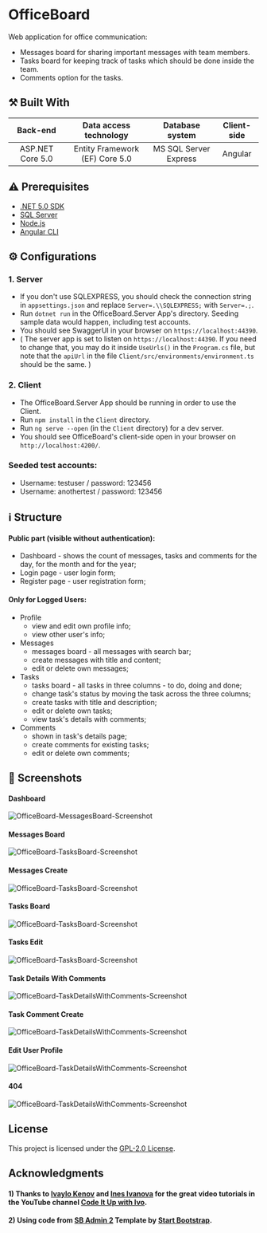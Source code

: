 # OfficeBoard

Web application for office communication: 
- Messages board for sharing important messages with team members. 
- Tasks board for keeping track of tasks which should be done inside the team.
- Comments option for the tasks.

## :hammer_and_pick: Built With

| Back-end  | Data access technology | Database system  | Client-side |
| :---: | :---: | :---: | :---: |
| ASP.NET Core 5.0  | Entity Framework (EF) Core 5.0  | MS SQL Server Express  | Angular  |

## :warning: Prerequisites
- [.NET 5.0 SDK](https://dotnet.microsoft.com/download/dotnet/5.0)
- [SQL Server](https://www.microsoft.com/en-us/sql-server/sql-server-downloads)
- [Node.js](https://nodejs.org/en/)
- [Angular CLI](https://angular.io/cli)

## :gear: Configurations

### 1. Server
- If you don't use SQLEXPRESS, you should check the connection string in `appsettings.json` and replace `Server=.\\SQLEXPRESS;` with `Server=.;`.
- Run `dotnet run` in the OfficeBoard.Server App's directory. Seeding sample data would happen, including test accounts.
- You should see SwaggerUI in your browser on `https://localhost:44390`. 
- ( The server app is set to listen on `https://localhost:44390`. If you need to change that, you may do it inside `UseUrls()` in the `Program.cs` file, but note that the `apiUrl` in the file `Client/src/environments/environment.ts` should be the same. )

### 2. Client  
- The OfficeBoard.Server App should be running in order to use the Client.
- Run `npm install` in the `Client` directory.
- Run `ng serve --open` (in the `Client` directory) for a dev server. 
- You should see OfficeBoard's client-side open in your browser on `http://localhost:4200/`.

### Seeded test accounts:
  - Username: testuser / password: 123456
  - Username: anothertest / password: 123456

## :information_source: Structure
#### Public part (visible without authentication): 
- Dashboard - shows the count of messages, tasks and comments for the day, for the month and for the year;
- Login page - user login form;
- Register page - user registration form; 
#### Only for Logged Users:
- Profile
  - view and edit own profile info;
  - view other user's info;
- Messages
  - messages board - all messages with search bar;
  - create messages with title and content;
  - edit or delete own messages;
- Tasks
  - tasks board - all tasks in three columns - to do, doing and done;
  - change task's status by moving the task across the three columns;
  - create tasks with title and description; 
  - edit or delete own tasks;
  - view task's details with comments;
- Comments
  - shown in task's details page; 
  - create comments for existing tasks;
  - edit or delete own comments;

## :eyes: Screenshots
#### Dashboard
![OfficeBoard-MessagesBoard-Screenshot](https://raw.githubusercontent.com/marinakolova/OfficeBoard/main/screenshots/screencapture-dashboard.png)
#### Messages Board
![OfficeBoard-TasksBoard-Screenshot](https://raw.githubusercontent.com/marinakolova/OfficeBoard/main/screenshots/screencapture-messages.png)
#### Messages Create
![OfficeBoard-TasksBoard-Screenshot](https://raw.githubusercontent.com/marinakolova/OfficeBoard/main/screenshots/screencapture-messages-create.png)
#### Tasks Board
![OfficeBoard-TasksBoard-Screenshot](https://raw.githubusercontent.com/marinakolova/OfficeBoard/main/screenshots/screencapture-tasks.png)
#### Tasks Edit
![OfficeBoard-TasksBoard-Screenshot](https://raw.githubusercontent.com/marinakolova/OfficeBoard/main/screenshots/screencapture-tasks-edit.png)
#### Task Details With Comments
![OfficeBoard-TaskDetailsWithComments-Screenshot](https://raw.githubusercontent.com/marinakolova/OfficeBoard/main/screenshots/screencapture-tasks-details.png)
#### Task Comment Create
![OfficeBoard-TaskDetailsWithComments-Screenshot](https://raw.githubusercontent.com/marinakolova/OfficeBoard/main/screenshots/screencapture-tasks-comments-create.png)
#### Edit User Profile
![OfficeBoard-TaskDetailsWithComments-Screenshot](https://raw.githubusercontent.com/marinakolova/OfficeBoard/main/screenshots/screencapture-profile-edit.png)
#### 404
![OfficeBoard-TaskDetailsWithComments-Screenshot](https://raw.githubusercontent.com/marinakolova/OfficeBoard/main/screenshots/screencapture-404.png)

## License

This project is licensed under the [GPL-2.0 License](LICENSE).

## Acknowledgments

#### 1) Thanks to [Ivaylo Kenov](https://github.com/ivaylokenov) and [Ines Ivanova](https://github.com/InesIvanova) for the great video tutorials in the YouTube channel [Code It Up with Ivo](https://www.youtube.com/channel/UCP5Ons7fK3yKhX6lhc9XcfQ).

#### 2) Using code from [SB Admin 2](https://github.com/startbootstrap/startbootstrap-sb-admin-2) Template by [Start Bootstrap](https://github.com/StartBootstrap).
